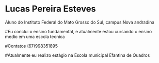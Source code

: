 # Lucas Pereira Esteves 

  Aluno do Instituto Federal do Mato Grosso do Sul, campus Nova andradina

#Eu conclui o ensino fundamental, e atualmente estou cursando o ensino medio em uma escola tecnica 

#Contatos (67)998351895

#Atualmente eu realizo estágio na Escola municipal Efantina de Quadros
